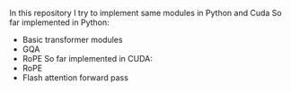 In this repository I try to implement same modules in Python and Cuda
So far implemented in Python: 
 - Basic transformer modules
 - GQA
 - RoPE
So far implemented in CUDA:
 - RoPE
 - Flash attention forward pass
